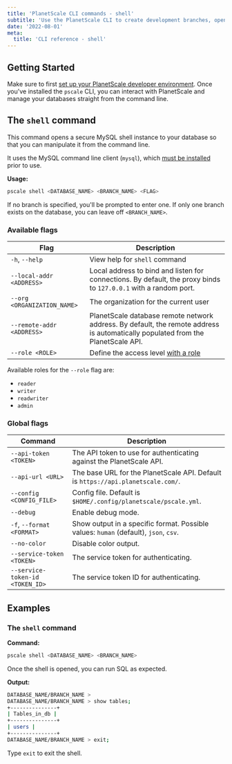 ```yaml
---
title: 'PlanetScale CLI commands - shell'
subtitle: 'Use the PlanetScale CLI to create development branches, open deploy requests, and make non-blocking schema changes directly from your terminal.'
date: '2022-08-01'
meta:
  title: 'CLI reference - shell'
---
```


## Getting Started

Make sure to first [set up your PlanetScale developer environment](/docs/concepts/planetscale-environment-setup). Once you've installed the `pscale` CLI, you can interact with PlanetScale and manage your databases straight from the command line.

## The `shell` command

This command opens a secure MySQL shell instance to your database so that you can manipulate it from the command line.

It uses the MySQL command line client (`mysql`), which [must be installed](/docs/concepts/planetscale-environment-setup) prior to use.

**Usage:**

```bash
pscale shell <DATABASE_NAME> <BRANCH_NAME> <FLAG>
```

If no branch is specified, you'll be prompted to enter one. If only one branch exists on the database, you can leave off `<BRANCH_NAME>`.

### Available flags

| **Flag** | **Description** |
| --- | --- |
| `-h`, `--help` | View help for `shell` command |
| `--local-addr <ADDRESS>` | Local address to bind and listen for connections. By default, the proxy binds to `127.0.0.1` with a random port. |
| `--org <ORGANIZATION_NAME>` | The organization for the current user |
| `--remote-addr <ADDRESS>` | PlanetScale database remote network address. By default, the remote address is automatically populated from the PlanetScale API. |
| `--role <ROLE>` | Define the access level [with a role](/docs/concepts/password-roles) |

Available roles for the `--role` flag are:

- `reader`
- `writer`
- `readwriter`
- `admin`

### Global flags

| **Command** | **Description** |
| --- | --- |
| `--api-token <TOKEN>` | The API token to use for authenticating against the PlanetScale API. |
| `--api-url <URL>` | The base URL for the PlanetScale API. Default is `https://api.planetscale.com/`. |
| `--config <CONFIG_FILE>` | Config file. Default is `$HOME/.config/planetscale/pscale.yml`. |
| `--debug` | Enable debug mode. |
| `-f`, `--format <FORMAT>` | Show output in a specific format. Possible values: `human` (default), `json`, `csv`. |
| `--no-color` | Disable color output. |
| `--service-token <TOKEN>` | The service token for authenticating. |
| `--service-token-id <TOKEN_ID>` | The service token ID for authenticating. |

## Examples

### The `shell` command

**Command:**

```bash
pscale shell <DATABASE_NAME> <BRANCH_NAME>
```

Once the shell is opened, you can run SQL as expected.

**Output:**

```bash
DATABASE_NAME/BRANCH_NAME >
DATABASE_NAME/BRANCH_NAME > show tables;
+---------------+
| Tables_in_db |
+---------------+
| users |
+---------------+
DATABASE_NAME/BRANCH_NAME > exit;
```

Type `exit` to exit the shell.
